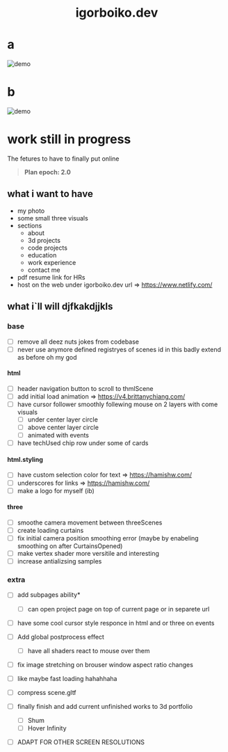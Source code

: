 <!-- <div align="center">
  <img alt="Logo" src="https://raw.githubusercontent.com/bchiang7/v4/main/src/images/logo.png" width="100" />
</div> -->
<h1 align="center">
  igorboiko.dev
</h1>
<!-- <p align="center">
  The fourth iteration of <a href="https://brittanychiang.com" target="_blank">brittanychiang.com</a> built with <a href="https://www.gatsbyjs.org/" target="_blank">Gatsby</a> and hosted with <a href="https://www.netlify.com/" target="_blank">Netlify</a>
</p> -->
<!-- <p align="center">
  Previous iterations:
  <a href="https://github.com/bchiang7/v1" target="_blank">v1</a>,
  <a href="https://github.com/bchiang7/v2" target="_blank">v2</a>,
  <a href="https://github.com/bchiang7/bchiang7.github.io" target="_blank">v3</a>
</p> -->
<!-- <p align="center">
  <a href="https://app.netlify.com/sites/brittanychiang/deploys" target="_blank">
    <img src="https://api.netlify.com/api/v1/badges/1963b488-7b78-48c9-9e2d-6fb5e47ab3af/deploy-status" alt="Netlify Status" />
  </a>
</p> -->

<!-- ![demo](https://raw.githubusercontent.com/bchiang7/v4/main/src/images/demo.png) -->

# a

![demo](https://github.com/Decemberay-DA/igorboiko.dev/blob/main/gitView/_%5Bfirefox%5DIgor_Boyko_-_Desigher_%26_Developer_%E2%80%94_Mozilla_Firefo_1692%20(2).png)

# b

![demo](https://raw.githubusercontent.com/Decemberay-DA/igorboiko.dev/blob/main/gitView/_%5Bfirefox%5DIgor_Boyko_-_Desigher_%26_Developer_%E2%80%94_Mozilla_Firefo_1692%20(2).png)

# work still in progress

The fetures to have to finally put online

> **Plan epoch: 2.0**

## what i want to have

- my photo
- some small three visuals
- sections
    - about
    - 3d projects
    - code projects
    - education
    - work experience
    - contact me
- pdf resume link for HRs
- host on the web under igorboiko.dev url => https://www.netlify.com/

## what i`ll will djfkakdjjkls

### base

- [ ] remove all deez nuts jokes from codebase
- [ ] never use anymore defined registryes of scenes id in this badly extend as before oh my god

#### html

- [ ] header navigation button to scroll to thmlScene
- [ ] add initial load animation => https://v4.brittanychiang.com/
- [ ] have cursor follower smoothly follewing mouse on 2 layers with come visuals
    - [ ] under center layer circle
    - [ ] above center layer circle
    - [ ] animated with events
- [ ] have techUsed chip row under some of cards

#### html.styling

- [ ] have custom selection color for text => https://hamishw.com/
- [ ] underscores for links => https://hamishw.com/
- [ ] make a logo for myself (ib)

#### three

- [ ] smoothe camera movement between threeScenes
- [ ] create loading curtains
- [ ] fix initial camera position smoothing error (maybe by enabeling smoothing on after CurtainsOpened)
- [ ] make vertex shader more versitile and interesting
- [ ] increase antializsing samples

### extra

- [ ] add subpages ability*
    - [ ] can open project page on top of current page or in separete url
- [ ] have some cool cursor style responce in html and or three on events
- [ ] Add global postprocess effect
    - [ ] have all shaders react to mouse over them
- [ ] fix image stretching on brouser window aspect ratio changes
- [ ] like maybe fast loading hahahhaha
- [ ] compress scene.gltf
- [ ] finally finish and add current unfinished works to 3d portfolio
    - [ ] Shum
    - [ ] Hover Infinity
- [ ] ADAPT FOR OTHER SCREEN RESOLUTIONS

